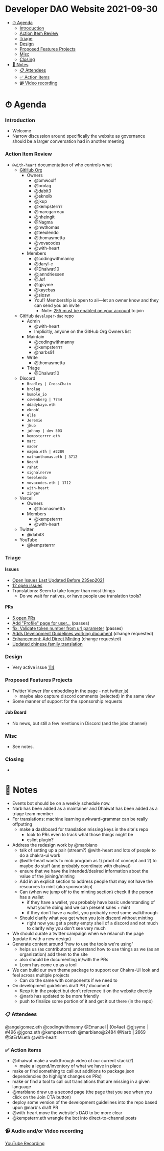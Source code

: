 <h1>Developer DAO Website 2021-09-30</h1>

- [⏱ Agenda](#-agenda)
  - [Introduction](#introduction)
  - [Action Item Review](#action-item-review)
  - [Triage](#triage)
  - [Design](#design)
  - [Proposed Features Projects](#proposed-features-projects)
  - [Misc](#misc)
  - [Closing](#closing)
- [📝 Notes](#-notes)
  - [📋 Attendees](#-attendees)
  - [✅ Action items](#-action-items)
  - [📹 Video recording](#-video-recording)

# ⏱ Agenda

### Introduction

- Welcome
- Narrow discussion around specifically the website as governance should be a
  larger conversation had in another meeting

### Action Item Review

- `@with-heart` documentation of who controls what
  - [GitHub Org](https://github.com/orgs/Developer-DAO/people)
    - Owners
      - @bmwoolf
      - @brolag
      - @dabit3
      - @eknolb
      - @jkup
      - @kempsterrrr
      - @marcgarreau
      - @nheingit
      - @Nagma
      - @nwthomas
      - @teeolendo
      - @thomasmetta
      - @vovacodes
      - @with-heart
    - Members
      - @codingwithmanny
      - @daryl-c
      - @Dhaiwat10
      - @janndriessen
      - @Jof
      - @gjsyme
      - @kaycbas
      - @siosw
      - You!? Membership is open to all—let an owner know and they can send you
        an invite
        - Note:
          [2FA must be enabled on your account](https://github.com/settings/security#two-factor-summary)
          to join
  - GitHub `developer-dao` repo
    - Admin
      - @with-heart
      - Implicitly, anyone on the GitHub Org Owners list
    - Maintain
      - @codingwithmanny
      - @kempsterrrr
      - @narbs91
    - Write
      - @thomasmetta
    - Triage
      - @Dhaiwat10
  - Discord
    - `Bradley | CrossChain`
    - `brolag`
    - `bumble_io`
    - `cswenberg | 7744`
    - `ddadybayo.eth`
    - `eknobl`
    - `elie`
    - `Jeremie`
    - `jkup`
    - `jøhnny | dev 503`
    - `kempsterrrr.eth`
    - `marc`
    - `nader`
    - `nagma.eth | #2289`
    - `nathanthomas.eth | 3712`
    - `NoahH`
    - `rahat`
    - `signalnerve`
    - `teeolendo`
    - `vovacodes.eth | 1712`
    - `with-heart`
    - `zinger`
  - Vercel
    - Owners
      - @thomasmetta
    - Members
      - @kempsterrrr
      - @with-heart
  - Twitter
    - @dabit3
  - YouTube
    - @kempsterrrr

### Triage

#### Issues

- [Open Issues Last Updated Before 23Sep2021](https://github.com/Developer-DAO/developer-dao/issues?q=is%3Aissue+is%3Aopen+updated%3A%3C2021-09-23)
- [12 open issues](https://github.com/Developer-DAO/developer-dao/issues)
- Translations: Seem to take longer than most things
  - Do we wait for natives, or have people use translation tools?

#### PRs

- [5 open PRs](https://github.com/Developer-DAO/developer-dao/pulls)
- [Add "Profile" page for user...](https://github.com/Developer-DAO/developer-dao/pull/4)
  (passes)
- [fix: Validate token number from url parameter](https://github.com/Developer-DAO/developer-dao/pull/105)
  (passes)
- [Adds Development Guidelines working document](https://github.com/Developer-DAO/developer-dao/pull/115)
  (change requested)
- [Enhancement: Add Direct Minting](https://github.com/Developer-DAO/developer-dao/pull/120)
  (change requested)
- [Updated chinese family translation](https://github.com/Developer-DAO/developer-dao/pull/121)

### Design

- Very active issue
  [114](https://github.com/Developer-DAO/developer-dao/issues/114)

### Proposed Features Projects

- Twitter Viewer (for embedding in the page - not twitter.js)
  - maybe also capture discord comments (selected) in the same view
- Some manner of support for the sponsorship requests

#### Job Board

- No news, but still a few mentions in Discord (and the jobs channel)

### Misc

- See notes.

### Closing

-

# 📝 Notes

- Events bot should be on a weekly schedule now.
- Narb has been added as a maintainer and Dhaiwat has been added as a triage team member
- For translations: machine learning awkward-grammar can be really offputting
  - make a dashboard for translation missing keys in the site's repo
    - look to PRs even to track what those things might be
    - eslint plugin?
- Address the redesign work by @marbiano
  - talk of setting up a pair (stream?) @with-heart and lots of people to do a chakra-ui work
  - @with-heart wants to mob program as 1) proof of concept and 2) to maybe do stuff (and probably coordinate with dhaiwat)
  - ensure that we have the intended/desired information about the value of the joining/minting
  - Add in an explicit section to address people that may not have the resources to mint (aka sponsorship)
  - Can (when we jump off to the minting section) check if the person has a wallet
    - if they have a wallet, you probably have basic understanding of what you're doing and we can present sales + mint
    - if they don't have a wallet, you probably need some walkthrough
  - Should clarify what you get when you join discord without minting
    - right now you get a pretty empty shell of a discord and not much to clarify why you don't see very much
- We should curate a twitter campaign when we relaunch the page (update it with a new design)
- Generate content around "how to use the tools we're using"
  - helps us (as contributors) understand how to use things as we (as an organization) add them to the site
  - also should be documenting in/with the PRs
  - Loom has come up as a tool
- We can build our own theme package to support our Chakra-UI look and feel across multiple projects
  - Can do the same with components if we need to
- On development guidelines draft PR / document
  - Keep it in the project but don't reference it on the website directly
  - @narb has updated to be more friendly
  - push to finalize some portion of it and get it out there (in the repo)

### 📋 Attendees
@angelgomez.eth
@codingwithmanny
@Emanuel | (0x4ae)
@gjsyme | #496
@jgonz.eth
@kempsterrrr.eth
@marbiano@2484
@Narb | 2669
@StErMi.eth
@with-heart

### ✅ Action items

- @dhaiwat make a walkthrough video of our current stack(?)
  - make a legend/inventory of what we have in place
- make or find something to call out additions to package.json dependencies (to highlight changes on PRs)
- make or find a tool to call out translations that are missing in a given language
- @marbiano draw up a second page (the page that you see when you click on the Join CTA button)
- deploy some version of the development guidelines into the repo based upon @narb's draft PR
- @with-heart move the website's DAO to be more clear
- @kempsterrr.eth wrangle the bot into direct-to-channel posts

### 📹 Audio and/or Video recording
[YouTube Recording](https://www.youtube.com/watch?v=J9ctFG4c-U0)
